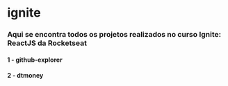 # ignite
### Aqui se encontra todos os projetos realizados no curso Ignite: ReactJS da Rocketseat
#### 1 - github-explorer
#### 2 - dtmoney
